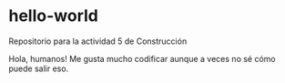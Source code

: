 # hello-world
Repositorio para la actividad 5 de Construcción

Hola, humanos!
Me gusta mucho codificar aunque a veces no sé cómo puede salir eso.
